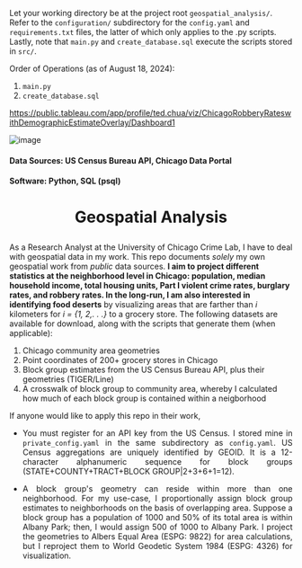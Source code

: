 Let your working directory be at the project root `geospatial_analysis/`. Refer to the `configuration/` subdirectory for the `config.yaml` and `requirements.txt` files, the latter of which only applies to the .py scripts. Lastly, note that `main.py` and `create_database.sql` execute the scripts stored in `src/`.

Order of Operations (as of August 18, 2024):
1. `main.py`
2. `create_database.sql`

https://public.tableau.com/app/profile/ted.chua/viz/ChicagoRobberyRateswithDemographicEstimateOverlay/Dashboard1

![image](https://github.com/user-attachments/assets/0447cd8d-efae-40a6-9b5b-97696a524e5a)


#### Data Sources: US Census Bureau API, Chicago Data Portal
#### Software: Python, SQL (psql)

# <p align="center"> Geospatial Analysis <p align="center">
  
As a Research Analyst at the University of Chicago Crime Lab, I have to deal with geospatial data in my work. This repo documents *solely* my own geospatial work from *public* data sources. **I aim to project different statistics at the neighborhood level in Chicago: population, median household income, total housing units, Part I violent crime rates, burglary rates, and robbery rates. In the long-run, I am also interested in identifying food deserts** by visualizing areas that are farther than *i* kilometers for *i = {1, 2,. . .}* to a grocery store. The following datasets are available for download, along with the scripts that generate them (when applicable):

1. Chicago community area geometries
2. Point coordinates of 200+ grocery stores in Chicago
3. Block group estimates from the US Census Bureau API, plus their geometries (TIGER/Line)
4. A crosswalk of block group to community area, whereby I calculated how much of each block group is contained within a neigborhood

If anyone would like to apply this repo in their work,
<div style="text-align: justify;">

- You must register for an API key from the US Census. I stored mine in `private_config.yaml` in the same subdirectory as `config.yaml`. US Census aggregations are uniquely identified by GEOID. It is a 12-character alphanumeric sequence for block groups (STATE+COUNTY+TRACT+BLOCK GROUP|2+3+6+1=12).

- A block group's geometry can reside within more than one neighborhood. For my use-case, I proportionally assign block group estimates to neighborhoods on the basis of overlapping area. Suppose a block group has a population of 1000 and 50% of its total area is within Albany Park; then, I would assign 500 of 1000 to Albany Park. I project the geometries to Albers Equal Area (ESPG: 9822) for area calculations, but I reproject them to World Geodetic System 1984 (ESPG: 4326) for visualization.
</div>
